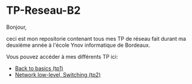 # TP-Reseau-B2

Bonjour,

ceci est mon repositorie contenant tous mes TP de réseau fait durant ma deuxième année à l'école Ynov informatique de Bordeaux.

Vous pouvez accéder à mes différents TP ici:
* [Back to basics (tp1)](B2A-TP-1-reseau/README.md)
* [Network low-level, Switching (tp2)](B2A-TP-2-reseau/README.md)